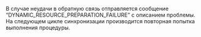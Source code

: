 
В случае неудачи в обратную связь отправляется сообщение <q>DYNAMIC_RESOURCE_PREPARATION_FAILURE</q> c описанием проблемы. На следующем цикле синхронизации производится повторная попытка выполнения процедуры.
